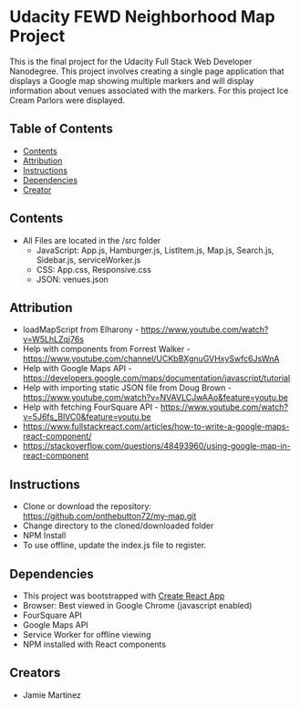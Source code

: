 # Udacity FEWD Neighborhood Map Project

This is the final project for the Udacity Full Stack Web Developer Nanodegree.  This project involves creating a single page application that displays a Google map showing multiple markers and will display information about venues associated with the markers.  For this project Ice Cream Parlors were displayed.  

## Table of Contents

* [Contents](#contents)
* [Attribution](#attribution)
* [Instructions](#instructions)
* [Dependencies](#dependencies)
* [Creator](#creators)

## Contents

*  All Files are located in the /src folder
    - JavaScript: App.js, Hamburger.js, ListItem.js, Map.js, Search.js, Sidebar.js, serviceWorker.js
    - CSS: App.css, Responsive.css
    - JSON: venues.json

## Attribution

*  loadMapScript from Elharony - https://www.youtube.com/watch?v=W5LhLZqj76s
*  Help with components from Forrest Walker - https://www.youtube.com/channel/UCKbBXgnuGVHxySwfc6JsWnA
*  Help with Google Maps API - https://developers.google.com/maps/documentation/javascript/tutorial
*  Help with importing static JSON file from Doug Brown - https://www.youtube.com/watch?v=NVAVLCJwAAo&feature=youtu.be
*  Help with fetching FourSquare API - https://www.youtube.com/watch?v=5J6fs_BlVC0&feature=youtu.be
*  https://www.fullstackreact.com/articles/how-to-write-a-google-maps-react-component/
*  https://stackoverflow.com/questions/48493960/using-google-map-in-react-component

## Instructions

* Clone or download the repository: https://github.com/onthebutton72/my-map.git
* Change directory to the cloned/downloaded folder
* NPM Install
* To use offline, update the index.js file to register.


## Dependencies

* This project was bootstrapped with [Create React App](https://github.com/facebook/create-react-app)
* Browser: Best viewed in Google Chrome (javascript enabled)
* FourSquare API
* Google Maps API
* Service Worker for offline viewing
* NPM installed with React components

## Creators

* Jamie Martinez
